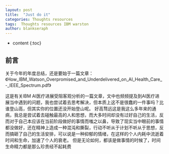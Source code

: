 ```yaml
---
layout: post
title:  "Just do it"
categories: Thoughts resources
tags:  Thoughts resources IBM warston
author: blankseraph
---
```


* content
{:toc}


## 前言
关于今年的年度总结，还是要始于一篇文章：《How_IBM_Watson_Overpromised_and_Underdelivered_on_AI_Health_Care_-_IEEE_Spectrum.pdf》



这是有关IBM AI医疗进展受阻客观分析的一篇文章，文中也频频提及到AI医疗进展当中遇到的问题，我也尝试着去思考解决，但本质上这不是很蠢的一件事吗？比谁登山高，但其实你的位置还没开始登山呢。
好高骛远这是我这么多年来的通病，我总是尝试着去碰触最高的人和思想，而大多时间却没有过好自己的生活，反而对于自己本应该在当前阶段做好的事情而嗤之以鼻，导致了现实当中眼前的事情都没做好，还在精神上造成一种混沌和撕裂，行动不听从于计划不听从于思想，反而搞砸了自己的生活安排，可以说是一种抑郁的情绪，在这样的个人内耗中流逝着时间和生命，加速了个人的衰老。
但是无论如何，都该是做事情的时候了，时间生命精力都是那么珍贵经不起耗费